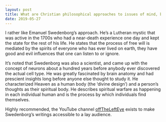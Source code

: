 ```yaml
---
layout: post
title: What are Christian philosophical approaches to issues of mind, body, and brain?
date: 2019-05-27
---
```


<p>I rather like Emanuel Swedenborg’s approach. He’s a Lutheran mystic that was active in the 1700s who had a near-death experience one day and kept the state for the rest of his life. He states that the process of free will is mediated by the spirits of everyone who has ever lived on earth, they have good and evil influences that one can listen to or ignore.</p><p>It’s noted that Swedenborg was also a scientist, and came up with the concept of neurons about a hundred years before anybody ever discovered the actual cell type. He was greatly fascinated by brain anatomy and had prescient insights long before anyone else thought to study it. He characterized Heaven as a human body (the ‘divine design’) and a person’s thoughts as their spiritual body. He describes spiritual warfare as happening in each individual human and is the process by which individuals find themselves.</p><p>Highly recommended, the YouTube channel <a href="https://www.youtube.com/watch?v=3Q14EcEwQVQ" data-qt-tooltip="youtube.com">offTheLeftEye</a> exists to make Swedenborg’s writings accessible to a lay audience.</p>
